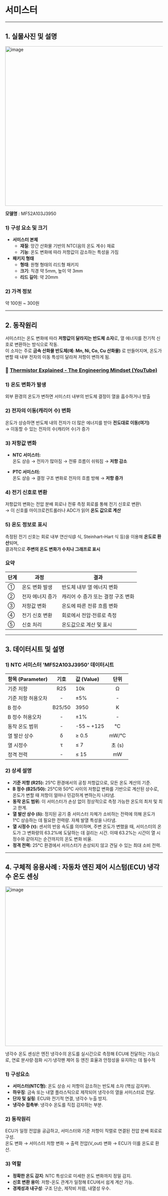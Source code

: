 # 서미스터

---
## 1. 실물사진 및 설명 
<img width="510" height="510" alt="image" src="https://github.com/user-attachments/assets/3ce142c0-80d4-4874-aa66-8dd624a897c7" />   

**모델명** : MF52A103J3950

### 1) 구성 요소 및 크기
* **서미스터 본체**
    * **재질**: 망간 산화물 기반의 NTC(음의 온도 계수) 재료
    * **기능**: 온도 변화에 따라 저항값이 감소하는 특성을 가짐
* **패키지 형태**
    * **형태**: 원형 형태의 리드형 패키지
    * **크기**: 직경 약 5mm, 높이 약 3mm
    * **리드 길이**: 약 20mm

### 2) 가격 정보
약 100원 ~ 300원

---
## 2. 동작원리

서미스터는 온도 변화에 따라 **저항값이 달라지는 반도체 소자**로, 열 에너지를 전기적 신호로 변환하는 방식으로 작동.  
이 소자는 주로 **금속 산화물 반도체(예: Mn, Ni, Co, Cu 산화물)** 로 만들어지며, 온도가 변할 때 내부 전자의 이동 특성이 달라져 저항이 변하게 됨.

### 🎥 [Thermistor Explained - The Engineering Mindset (YouTube)](https://www.youtube.com/watch?v=SaQBD0NMT04)


### 1) 온도 변화가 발생
외부 환경의 온도가 변하면 서미스터 내부의 반도체 결정이 열을 흡수하거나 방출

### 2) 전자의 이동(캐리어 수) 변화
온도가 상승하면 반도체 내의 전자가 더 많은 에너지를 받아 **전도대로 이동(여기)**  
→ 이동할 수 있는 전자의 수(캐리어 수)가 증가


### 3) 저항값 변화
- **NTC 서미스터:**  
  온도 상승 → 전자가 많아짐 → 전류 흐름이 쉬워짐 → **저항 감소**

- **PTC 서미스터:**  
  온도 상승 → 결정 구조 변화로 전자의 흐름 방해 → **저항 증가**


### 4) 전기 신호로 변환
저항값의 변화는 전압 분배 회로나 전류 측정 회로를 통해 전기 신호로 변환\  
→ 이 신호를 마이크로컨트롤러나 ADC가 읽어 **온도 값으로 계산**


### 5) 온도 정보로 표시
측정된 전기 신호는 회로 내부 연산식(β 식, Steinhart–Hart 식 등)을 이용해 **온도로 환산**되며,  
결과적으로 **주변의 온도 변화가 수치나 그래프로 표시**


### 요약
| 단계 | 과정 | 결과 |
|------|------|------|
| ① | 온도 변화 발생 | 반도체 내부 열 에너지 변화 |
| ② | 전자 에너지 증가 | 캐리어 수 증가 또는 결정 구조 변화 |
| ③ | 저항값 변화 | 온도에 따른 전류 흐름 변화 |
| ④ | 전기 신호 변환 | 회로에서 전압·전류로 측정 |
| ⑤ | 신호 처리 | 온도값으로 계산 및 표시 |

---
## 3. 데이터시트 및 설명

### 1) NTC 서미스터 'MF52A103J3950' 데이터시트

| 항목 (Parameter) | 기호 | 값 (Value) | 단위 |
| :--- | :---: | :--- | :---: |
| 기준 저항 | R25 | 10k | Ω |
| 기준 저항 허용오차 | - | ±5% | - |
| B 정수 | B25/50 | 3950 | K |
| B 정수 허용오차 | - | ±1% | - |
| 동작 온도 범위 | - | -55 ~ +125 | °C |
| 열 발산 상수 | δ | ≥ 0.5 | mW/°C |
| 열 시정수 | τ | ≤ 7 | 초 (s) |
| 정격 전력 | - | ≤ 15 | mW |

### 2) 상세 설명

* **기준 저항 (R25):** 25°C 환경에서의 공칭 저항값으로, 모든 온도 계산의 기준.
* **B 정수 (B25/50):** 25°C와 50°C 사이의 저항값 변화를 기반으로 계산된 상수로, 온도가 변할 때 저항이 얼마나 민감하게 변하는지 나타냄.
* **동작 온도 범위:** 이 서미스터가 손상 없이 정상적으로 측정 가능한 온도의 최저 및 최고 한계.
* **열 발산 상수 (δ):** 정지된 공기 중 서미스터 자체가 소비하는 전력에 의해 온도가 1°C 상승하는 데 필요한 전력량. 자체 발열 특성을 나타냄.
* **열 시정수 (τ):** 센서의 반응 속도를 의미하며, 주변 온도가 변했을 때, 서미스터의 온도가 그 변화량의 63.2%에 도달하는 데 걸리는 시간.
이때 63.2%는 시간이 열 시정수와 같아지는 순간까지의 온도 변화 비율.
* **정격 전력:** 25°C 환경에서 서미스터가 손상되지 않고 견딜 수 있는 최대 소비 전력.

    
---
## 4. 구체적 응용사례 : 자동차 엔진 제어 시스텀(ECU) 냉각수 온도 센싱
<img width="510" height="510" alt="image" src="https://www.sensorgal.com/assets/full/CCS21-10.webp?20250830212837=" />   

냉각수 온도 센싱은 엔진 냉각수의 온도를 실시간으로 측정해 ECU에 전달하는 기능으로, 연료 분사량·점화 시기·냉각팬 제어 등 엔진 효율과 안정성을 유지하는 데 필수적

### 1) 구성요소
* **서미스터(NTC형)**: 온도 상승 시 저항이 감소하는 반도체 소자 (핵심 감지부).
* **하우징**: 금속 또는 내열 플라스틱으로 제작되어 냉각수의 열을 서미스터로 전달.
* **단자 및 실링**: ECU와 전기적 연결, 냉각수 누출 방지.
* **냉각수 접촉부**: 냉각수 온도를 직접 감지하는 부분.

### 2) 동작원리
ECU가 일정 전압을 공급하고, 서미스터와 기준 저항이 직렬로 연결된 전압 분배 회로로 구성.  
온도 변화 → 서미스터 저항 변화 → 출력 전압(V_out) 변화 → ECU가 이를 온도로 환산.

### 3) 역할
* **정확한 온도 감지**: NTC 특성으로 미세한 온도 변화까지 정밀 감지.  
* **신호 변환 용이**: 저항-온도 관계가 일정해 ECU에서 쉽게 계산 가능.  
* **경제성과 내구성**: 구조 단순, 제작비 저렴, 내열성 우수.
